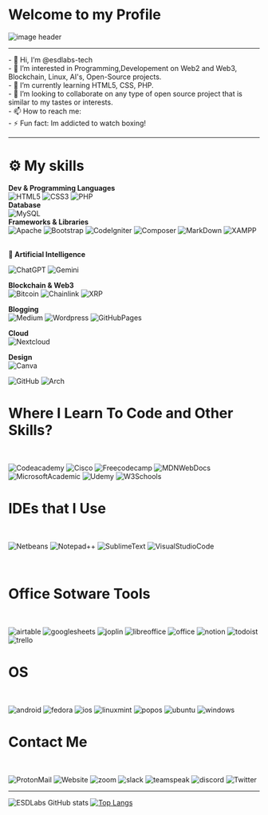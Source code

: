<h1>Welcome to my Profile</h1>
<img alt="image header" src="https://i.imgur.com/HdnDEiZ.png"/> 
<hr>
- 👋 Hi, I’m @esdlabs-tech
<br>
- 👀 I’m interested in Programming,Developement on Web2 and Web3, Blockchain, Linux, AI's, Open-Source projects.
<br>
- 🌱 I’m currently learning HTML5, CSS, PHP.
<br>
- 💞️ I’m looking to collaborate on any type of open source project that is similar to my tastes or interests.
<br>
- 📫 How to reach me:
<br>
- ⚡ Fun fact: Im addicted to watch boxing!




<hr>
<h1> ⚙️ My skills </h1>

<strong>Dev & Programming Languages</strong> <br>
![HTML5](https://img.shields.io/badge/html5%20-%23E34F26.svg?&style=for-the-badge&logo=html5&logoColor=white)
![CSS3](https://img.shields.io/badge/css3%20-%231572B6.svg?&style=for-the-badge&logo=css3&logoColor=white)
![PHP](https://img.shields.io/badge/PHP-777BB4?style=for-the-badge&logo=php&logoColor=white)
<br>
<strong>Database</strong> <br>
![MySQL](https://img.shields.io/badge/mysql-%2300f.svg?&style=for-the-badge&logo=mysql&logoColor=white&color=3280ad)
<br>
<strong>Frameworks & Libraries</strong> <br>
![Apache](https://img.shields.io/badge/Apache-D22128?style=for-the-badge&logo=Apache&logoColor=white)
![Bootstrap](https://img.shields.io/badge/Bootstrap-563D7C?style=for-the-badge&logo=bootstrap&logoColor=white)
![CodeIgniter](https://img.shields.io/badge/Codeigniter-EF4223?style=for-the-badge&logo=codeigniter&logoColor=white)
![Composer](https://img.shields.io/badge/Composer-885630?style=for-the-badge&logo=Composer&logoColor=white)
![MarkDown](https://img.shields.io/badge/Markdown-000000?style=for-the-badge&logo=markdown&logoColor=white)
![XAMPP](	https://img.shields.io/badge/Xampp-F37623?style=for-the-badge&logo=xampp&logoColor=white)

<br>
<strong>🤖 Artificial Intelligence</strong> <br>

![ChatGPT](https://img.shields.io/badge/ChatGPT-74aa9c?style=for-the-badge&logo=openai&logoColor=white)
![Gemini](https://img.shields.io/badge/Gemini-8E75B2?style=for-the-badge&logo=googlebard&logoColor=fff)
<br>

<strong>Blockchain & Web3</strong><br>
![Bitcoin](https://img.shields.io/badge/Bitcoin-F7931A?logo=bitcoin&logoColor=fff&style=for-the-badge)
![Chainlink](https://img.shields.io/badge/chainlink-375BD2?style=for-the-badge&logo=chainlink&logoColor=white)
![XRP](https://img.shields.io/badge/Xrp-black?style=for-the-badge&logo=xrp&logoColor=white)
<br>

<strong>Blogging</strong><br>
![Medium](https://img.shields.io/badge/Medium-12100E?style=for-the-badge&logo=medium&logoColor=white)
![Wordpress](https://img.shields.io/badge/Wordpress-21759B?style=for-the-badge&logo=wordpress&logoColor=white)
![GitHubPages](https://img.shields.io/badge/GitHub%20Pages-222222?style=for-the-badge&logo=GitHub%20Pages&logoColor=white)
<br>

<strong>Cloud</strong><br>
![Nextcloud](https://img.shields.io/badge/Nextcloud-0082C9?style=for-the-badge&logo=Nextcloud&logoColor=white)
<br>

<strong>Design</strong><br>
![Canva](https://img.shields.io/badge/Canva-%2300C4CC.svg?&style=for-the-badge&logo=Canva&logoColor=white)


![GitHub](https://img.shields.io/badge/github%20-%23121011.svg?&style=for-the-badge&logo=github&logoColor=white&color=283238)
![Arch](https://img.shields.io/badge/Arch%20Linux-0B2541?style=for-the-badge&logo=arch-linux&logoColor=white)
<br>

<h1>Where I Learn To Code and Other Skills?</h1><br>

![Codeacademy](https://img.shields.io/badge/Codecademy-FFF0E5?style=for-the-badge&logo=codecademy&logoColor=303347)
![Cisco](https://img.shields.io/badge/CISCO-1BA0D7?style=for-the-badge&logo=cisco&logoColor=white)
![Freecodecamp](https://img.shields.io/badge/freecodecamp-27273D?style=for-the-badge&logo=freecodecamp&logoColor=white)
![MDNWebDocs](https://img.shields.io/badge/MDN_Web_Docs-black?style=for-the-badge&logo=mdnwebdocs&logoColor=white)
![MicrosoftAcademic](https://img.shields.io/badge/Microsoft%20Academic-2D9FD9?style=for-the-badge&logo=Microsoft%20Academic&logoColor=white)
![Udemy](https://img.shields.io/badge/Udemy-EC5252?style=for-the-badge&logo=Udemy&logoColor=white)
![W3Schools](https://img.shields.io/badge/W3Schools-04AA6D?style=for-the-badge&logo=W3Schools&logoColor=white)
<br>

<h1>IDEs that I Use</h1><br>

![Netbeans](https://img.shields.io/badge/apache%20netbeans-1B6AC6?style=for-the-badge&logo=apache%20netbeans%20IDE&logoColor=white)
![Notepad++](https://img.shields.io/badge/Notepad++-90E59A.svg?style=for-the-badge&logo=notepad%2B%2B&logoColor=black)
![SublimeText](https://img.shields.io/badge/sublime_text-%23575757.svg?&style=for-the-badge&logo=sublime-text&logoColor=important)
![VisualStudioCode](https://img.shields.io/badge/VSCode-0078D4?style=for-the-badge&logo=visual%20studio%20code&logoColor=white)

<br>

<h1>Office Sotware Tools</h1><br>

![airtable](https://img.shields.io/badge/Airtable-18BFFF?style=for-the-badge&logo=Airtable&logoColor=white)
![googlesheets](https://img.shields.io/badge/Google%20Sheets-34A853?style=for-the-badge&logo=google-sheets&logoColor=white)
![joplin](https://img.shields.io/badge/Joplin-1071D3?style=for-the-badge&logo=joplin&logoColor=white)
![libreoffice](https://img.shields.io/badge/LibreOffice-18A303?style=for-the-badge&logo=LibreOffice&logoColor=white)
![office](https://img.shields.io/badge/Microsoft_Office-D83B01?style=for-the-badge&logo=microsoft-office&logoColor=white)
![notion](https://img.shields.io/badge/Notion-000000?style=for-the-badge&logo=notion&logoColor=white)
![todoist](https://img.shields.io/badge/Todoist-E44332?style=for-the-badge&logo=todoist&logoColor=white)
![trello](https://img.shields.io/badge/Trello-0052CC?style=for-the-badge&logo=trello&logoColor=white)


<h1>OS </h1><br>

![android](https://img.shields.io/badge/Android-3DDC84?style=for-the-badge&logo=android&logoColor=white)
![fedora](https://img.shields.io/badge/Fedora-51A2DA?style=for-the-badge&logo=fedora&logoColor=white)
![ios](https://img.shields.io/badge/iOS-000000?style=for-the-badge&logo=ios&logoColor=white)
![linuxmint](https://img.shields.io/badge/Linux_Mint-87CF3E?style=for-the-badge&logo=linux-mint&logoColor=white)
![popos](https://img.shields.io/badge/Pop!_OS-48B9C7?style=for-the-badge&logo=Pop!_OS&logoColor=white)
![ubuntu](https://img.shields.io/badge/Ubuntu-E95420?style=for-the-badge&logo=ubuntu&logoColor=white)
![windows](https://img.shields.io/badge/Windows-0078D6?style=for-the-badge&logo=windows&logoColor=white)



<h1>Contact Me</h1><br>

![ProtonMail](https://img.shields.io/badge/ProtonMail-8B89CC?style=for-the-badge&logo=protonmail&logoColor=white)
![Website](https://img.shields.io/badge/website-000000?style=for-the-badge&logo=About.me&logoColor=white)
![zoom](https://img.shields.io/badge/Zoom-2D8CFF?style=for-the-badge&logo=zoom&logoColor=white)
![slack](https://img.shields.io/badge/Slack-4A154B?style=for-the-badge&logo=slack&logoColor=white)
![teamspeak](https://img.shields.io/badge/TeamSpeak-2580C3?style=for-the-badge&logo=teamspeak&logoColor=white)
![discord](https://img.shields.io/badge/Discord-5865F2?style=for-the-badge&logo=discord&logoColor=white)
![Twitter](https://img.shields.io/badge/X-000000?style=for-the-badge&logo=x&logoColor=white)

<hr>

![ESDLabs GitHub stats](https://github-readme-stats.vercel.app/api?username=esdlabs-tech&show_icons=true&theme=blue_navy)
[![Top Langs](https://github-readme-stats.vercel.app/api/top-langs/?username=esdlabs-tech&layout=compact)](https://github.com/esdlabs-tech/github-readme-stats)


<!---
EduardoSLDev/EduardoSLDev is a ✨ special ✨ repository because its `README.md` (this file) appears on your GitHub profile.
You can click the Preview link to take a look at your changes.
--->
